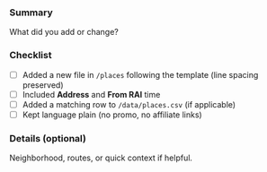 ### Summary
What did you add or change?

### Checklist
- [ ] Added a new file in `/places` following the template (line spacing preserved)
- [ ] Included **Address** and **From RAI** time
- [ ] Added a matching row to `/data/places.csv` (if applicable)
- [ ] Kept language plain (no promo, no affiliate links)

### Details (optional)
Neighborhood, routes, or quick context if helpful.
